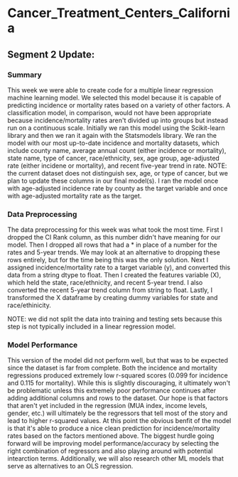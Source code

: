 # Cancer_Treatment_Centers_California

## Segment 2 Update:

### Summary 

This week we were able to create code for a multiple linear regression machine learning model. We selected this model because it is capable of predicting incidence or mortality rates based on a variety of other factors. A classification model, in comparison, would not have been appropriate because incidence/mortality rates aren't divided up into groups but instead run on a continuous scale. Initially we ran this model using the Scikit-learn library and then we ran it again with the Statsmodels library. We ran the model with our most up-to-date incidence and mortality datasets, which include county name, average annual count (either incidence or mortality), state name, type of cancer, race/ethnicity, sex, age group, age-adjusted rate (either incidene or mortality), and recent five-year trend in rate. NOTE: the current dataset does not distinguish sex, age, or type of cancer, but we plan to update these columns in our final model(s). I ran the model once with age-adjusted incidence rate by county as the target variable and once with age-adjusted mortality rate as the target.

### Data Preprocessing

The data preprocessing for this week was what took the most time. First I dropped the CI Rank column, as this number didn't have meaning for our model. Then I dropped all rows that had a * in place of a number for the rates and 5-year trends. We may look at an alternative to dropping these rows entirely, but for the time being this was the only solution. Next I assigned incidence/mortality rate to a target variable (y), and converted this data from a string dtype to float. Then I created the features variable (X), which held the state, race/ethnicity, and recent 5-year trend. I also converted the recent 5-year trend column from string to float. Lastly, I transformed the X dataframe by creating dummy variables for state and race/ethinicity. 

NOTE: we did not split the data into training and testing sets because this step is not typically included in a linear regression model. 

### Model Performance

This version of the model did not perform well, but that was to be expected since the dataset is far from complete. Both the incidence and mortality regressions produced extremely low r-squared scores (0.099 for incidence and 0.115 for mortality). While this is slightly discouraging, it ultimately won't be problematic unless this extremely poor performance continues after adding additional columns and rows to the dataset. Our hope is that factors that aren't yet included in the regression (MUA index, income levels, gender, etc.) will ultimately be the regressors that tell most of the story and lead to higher r-squared values. At this point the obvious benfit of the model is that it's able to produce a nice clean prediction for incidence/mortality rates based on the factors mentioned above. The biggest hurdle going forward will be improving model performance/accuracy by selecting the right combination of regressors and also playing around with potential intearction terms. Additionally, we will also research other ML models that serve as alternatives to an OLS regression. 
